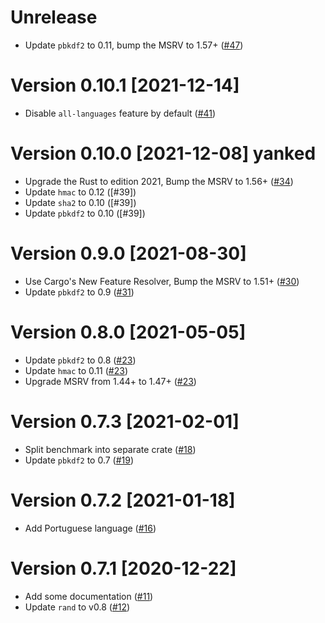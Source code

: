# Unrelease
- Update `pbkdf2` to 0.11, bump the MSRV to 1.57+ ([#47])

[#47]: https://github.com/koushiro/bip0039/pull/47

# Version 0.10.1 [2021-12-14]

- Disable `all-languages` feature by default ([#41])

[#41]: https://github.com/koushiro/bip0039/pull/41

# Version 0.10.0 [2021-12-08] yanked

- Upgrade the Rust to edition 2021, Bump the MSRV to 1.56+ ([#34])
- Update `hmac` to 0.12 ([#39])
- Update `sha2` to 0.10 ([#39])
- Update `pbkdf2` to 0.10 ([#39])

[#34]: https://github.com/koushiro/bip0039/pull/34

# Version 0.9.0 [2021-08-30]

- Use Cargo's New Feature Resolver, Bump the MSRV to 1.51+ ([#30])
- Update `pbkdf2` to 0.9 ([#31])

[#30]: https://github.com/koushiro/bip0039/pull/30
[#31]: https://github.com/koushiro/bip0039/pull/31

# Version 0.8.0 [2021-05-05]

- Update `pbkdf2` to 0.8 ([#23])
- Update `hmac` to 0.11 ([#23])
- Upgrade MSRV from 1.44+ to 1.47+ ([#23])

[#23]: https://github.com/koushiro/bip0039/pull/23

# Version 0.7.3 [2021-02-01]

- Split benchmark into separate crate ([#18]) 
- Update `pbkdf2` to 0.7 ([#19])

[#18]: https://github.com/koushiro/bip0039/pull/18
[#19]: https://github.com/koushiro/bip0039/pull/19

# Version 0.7.2 [2021-01-18]

- Add Portuguese language ([#16])

[#16]: https://github.com/koushiro/bip0039/pull/16

# Version 0.7.1 [2020-12-22]

- Add some documentation ([#11])
- Update `rand` to v0.8 ([#12])

[#11]: https://github.com/koushiro/bip0039/pull/11
[#12]: https://github.com/koushiro/bip0039/pull/12
